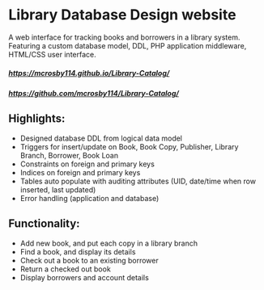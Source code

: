 # Library Database Design website

A web interface for tracking books and borrowers in a library system. Featuring a custom database model, DDL, PHP application middleware, HTML/CSS user interface.

##### https://mcrosby114.github.io/Library-Catalog/
##### https://github.com/mcrosby114/Library-Catalog/

## Highlights:
* Designed database DDL from logical data model
* Triggers for insert/update on Book, Book Copy, Publisher, Library Branch, Borrower, Book Loan
* Constraints on foreign and primary keys
* Indices on foreign and primary keys
* Tables auto populate with auditing attributes (UID, date/time when row inserted, last updated)
* Error handling (application and database)

## Functionality:
* Add new book, and put each copy in a library branch
* Find a book, and display its details
* Check out a book to an existing borrower
* Return a checked out book
* Display borrowers and account details
